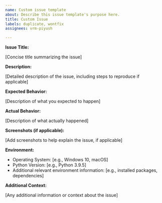 ```yaml
---
name: Custom issue template
about: Describe this issue template's purpose here.
title: Custom Issue
labels: duplicate, wontfix
assignees: vrm-piyush

---
```


**Issue Title:**

[Concise title summarizing the issue]

**Description:**

[Detailed description of the issue, including steps to reproduce if applicable]

**Expected Behavior:**

[Description of what you expected to happen]

**Actual Behavior:**

[Description of what actually happened]

**Screenshots (if applicable):**

[Add screenshots to help explain the issue, if applicable]

**Environment:**

- Operating System: [e.g., Windows 10, macOS]
- Python Version: [e.g., Python 3.9.5]
- Additional relevant environment information: [e.g., installed packages, dependencies]

**Additional Context:**

[Any additional information or context about the issue]
